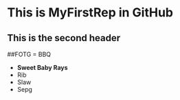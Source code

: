 # This is MyFirstRep in GitHub
## This is the second header

##FOTG = BBQ
* **Sweet Baby Rays**
* Rib
* Slaw
* Sepg
